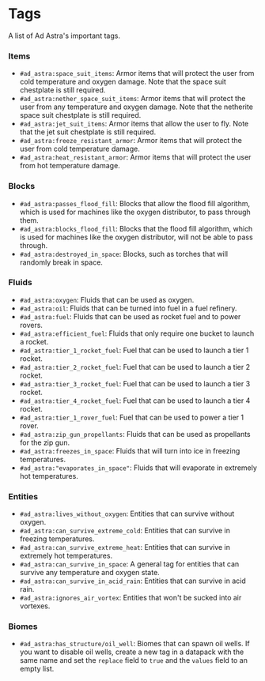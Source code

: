 # Tags

A list of Ad Astra's important tags.

### Items

- `#ad_astra:space_suit_items`: Armor items that will protect the user from cold temperature and oxygen damage.
Note that the space suit chestplate is still required.
- `#ad_astra:nether_space_suit_items`: Armor items that will protect the user from any temperature and oxygen damage.
Note that the netherite space suit chestplate is still required.
- `#ad_astra:jet_suit_items`: Armor items that allow the user to fly. Note that the jet suit chestplate is still required.
- `#ad_astra:freeze_resistant_armor`: Armor items that will protect the user from cold temperature damage.
- `#ad_astra:heat_resistant_armor`: Armor items that will protect the user from hot temperature damage.

### Blocks

- `#ad_astra:passes_flood_fill`: Blocks that allow the flood fill algorithm, which is used for machines like the oxygen distributor, to pass through them.
- `#ad_astra:blocks_flood_fill`: Blocks that the flood fill algorithm, which is used for machines like the oxygen distributor, will not be able to pass through.
- `#ad_astra:destroyed_in_space`: Blocks, such as torches that will randomly break in space.

### Fluids

- `#ad_astra:oxygen`: Fluids that can be used as oxygen.
- `#ad_astra:oil`: Fluids that can be turned into fuel in a fuel refinery.
- `#ad_astra:fuel`: Fluids that can be used as rocket fuel and to power rovers.
- `#ad_astra:efficient_fuel`: Fluids that only require one bucket to launch a rocket.
- `#ad_astra:tier_1_rocket_fuel`: Fuel that can be used to launch a tier 1 rocket.
- `#ad_astra:tier_2_rocket_fuel`: Fuel that can be used to launch a tier 2 rocket.
- `#ad_astra:tier_3_rocket_fuel`: Fuel that can be used to launch a tier 3 rocket.
- `#ad_astra:tier_4_rocket_fuel`: Fuel that can be used to launch a tier 4 rocket.
- `#ad_astra:tier_1_rover_fuel`: Fuel that can be used to power a tier 1 rover.
- `#ad_astra:zip_gun_propellants`: Fluids that can be used as propellants for the zip gun.
- `#ad_astra:freezes_in_space`: Fluids that will turn into ice in freezing temperatures.
- `#ad_astra:"evaporates_in_space"`: Fluids that will evaporate in extremely hot temperatures.

### Entities

- `#ad_astra:lives_without_oxygen`: Entities that can survive without oxygen.
- `#ad_astra:can_survive_extreme_cold`: Entities that can survive in freezing temperatures.
- `#ad_astra:can_survive_extreme_heat`: Entities that can survive in extremely hot temperatures.
- `#ad_astra:can_survive_in_space`: A general tag for entities that can survive any temperature and oxygen state.
- `#ad_astra:can_survive_in_acid_rain`: Entities that can survive in acid rain.
- `#ad_astra:ignores_air_vortex`: Entities that won't be sucked into air vortexes.

### Biomes

- `#ad_astra:has_structure/oil_well`: Biomes that can spawn oil wells. If you want to disable oil wells, create a new tag in a datapack
with the same name and set the `replace` field to `true` and the `values` field to an empty list.